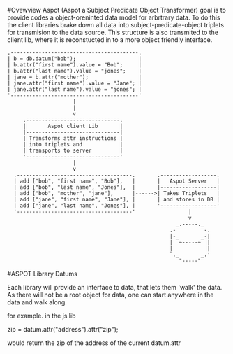 #Ovewview
Aspot (Aspot a Subject Predicate Object Transformer) goal is to provide codes a object-oreninted data model for arbrtrary data.  To do this the client libraries brake down all data into subject-predicate-object triplets for transmision to the data source.  This structure is also transmited to the client lib, where it is reconstucted in to a more object friendly interface.


    .-----------------------------------------.
    | b = db.datum("bob");                    |
    | b.attr("first name").value = "Bob";     |
    | b.attr("last name").value = "jones";    |
    | jane = b.attr("mother");                |
    | jane.attr("first name").value = "Jane"; |
    | jane.attr("last name").value = "jones"; |
    '-----------------------------------------'
                         |
                         |
                         v
         .------------------------------.
         |       Aspot client Lib       |
         |------------------------------|
         | Transforms attr instructions |
         | into triplets and            |
         | transports to server         |
         '------------------------------'
                         |
                         v
      .-------------------------------------.       .------------------.
      | add ["bob", "first name", "Bob"],   |       |   Aspot Server   |
      | add ["bob", "last name", "Jones"],  |       |------------------|
      | add ["bob", "mother", "jane"],      |------>| Takes Triplets   |
      | add ["jane", "first name", "Jane"], |       | and stores in DB |
      | add ["jane", "last name", "Jones"], |       '------------------'
      '-------------------------------------'                 |
                                                              v
                                                          _.-----._  
                                                        .-         -.
                                                        |-_       _-|
                                                        |  ~-----~  |
                                                        |           |
                                                        `._       _.'
                                                           "-----"   

#ASPOT Library Datums

Each library will provide an interface to data, that lets them 'walk' the data.  As there will not be a root object for data, one can start anywhere in the data and walk along.

for example. in the js lib 

zip = datum.attr("address").attr("zip");

would return the zip of the address of the current datum.attr



